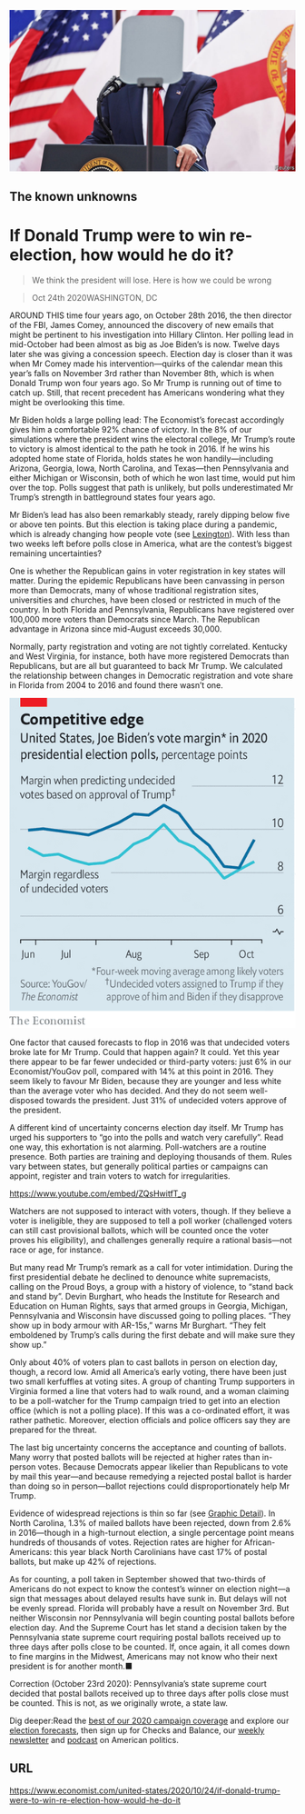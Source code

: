 ![](./images/20201024_USP001_0.jpg)

## The known unknowns

# If Donald Trump were to win re-election, how would he do it?

> We think the president will lose. Here is how we could be wrong

> Oct 24th 2020WASHINGTON, DC

AROUND THIS time four years ago, on October 28th 2016, the then director of the FBI, James Comey, announced the discovery of new emails that might be pertinent to his investigation into Hillary Clinton. Her polling lead in mid-October had been almost as big as Joe Biden’s is now. Twelve days later she was giving a concession speech. Election day is closer than it was when Mr Comey made his intervention—quirks of the calendar mean this year’s falls on November 3rd rather than November 8th, which is when Donald Trump won four years ago. So Mr Trump is running out of time to catch up. Still, that recent precedent has Americans wondering what they might be overlooking this time.

Mr Biden holds a large polling lead: The Economist’s forecast accordingly gives him a comfortable 92% chance of victory. In the 8% of our simulations where the president wins the electoral college, Mr Trump’s route to victory is almost identical to the path he took in 2016. If he wins his adopted home state of Florida, holds states he won handily—including Arizona, Georgia, Iowa, North Carolina, and Texas—then Pennsylvania and either Michigan or Wisconsin, both of which he won last time, would put him over the top. Polls suggest that path is unlikely, but polls underestimated Mr Trump’s strength in battleground states four years ago.

Mr Biden’s lead has also been remarkably steady, rarely dipping below five or above ten points. But this election is taking place during a pandemic, which is already changing how people vote (see [Lexington](https://www.economist.com//united-states/2020/10/24/donald-trumps-effort-to-sow-mistrust-is-looking-like-an-own-goal)). With less than two weeks left before polls close in America, what are the contest’s biggest remaining uncertainties?

One is whether the Republican gains in voter registration in key states will matter. During the epidemic Republicans have been canvassing in person more than Democrats, many of whose traditional registration sites, universities and churches, have been closed or restricted in much of the country. In both Florida and Pennsylvania, Republicans have registered over 100,000 more voters than Democrats since March. The Republican advantage in Arizona since mid-August exceeds 30,000.

Normally, party registration and voting are not tightly correlated. Kentucky and West Virginia, for instance, both have more registered Democrats than Republicans, but are all but guaranteed to back Mr Trump. We calculated the relationship between changes in Democratic registration and vote share in Florida from 2004 to 2016 and found there wasn’t one.



![](./images/20201024_USC159.png)

One factor that caused forecasts to flop in 2016 was that undecided voters broke late for Mr Trump. Could that happen again? It could. Yet this year there appear to be far fewer undecided or third-party voters: just 6% in our Economist/YouGov poll, compared with 14% at this point in 2016. They seem likely to favour Mr Biden, because they are younger and less white than the average voter who has decided. And they do not seem well-disposed towards the president. Just 31% of undecided voters approve of the president.

A different kind of uncertainty concerns election day itself. Mr Trump has urged his supporters to “go into the polls and watch very carefully”. Read one way, this exhortation is not alarming. Poll-watchers are a routine presence. Both parties are training and deploying thousands of them. Rules vary between states, but generally political parties or campaigns can appoint, register and train voters to watch for irregularities.



https://www.youtube.com/embed/ZQsHwitfT_g

Watchers are not supposed to interact with voters, though. If they believe a voter is ineligible, they are supposed to tell a poll worker (challenged voters can still cast provisional ballots, which will be counted once the voter proves his eligibility), and challenges generally require a rational basis—not race or age, for instance.

But many read Mr Trump’s remark as a call for voter intimidation. During the first presidential debate he declined to denounce white supremacists, calling on the Proud Boys, a group with a history of violence, to “stand back and stand by”. Devin Burghart, who heads the Institute for Research and Education on Human Rights, says that armed groups in Georgia, Michigan, Pennsylvania and Wisconsin have discussed going to polling places. “They show up in body armour with AR-15s,” warns Mr Burghart. “They felt emboldened by Trump’s calls during the first debate and will make sure they show up.”

Only about 40% of voters plan to cast ballots in person on election day, though, a record low. Amid all America’s early voting, there have been just two small kerfuffles at voting sites. A group of chanting Trump supporters in Virginia formed a line that voters had to walk round, and a woman claiming to be a poll-watcher for the Trump campaign tried to get into an election office (which is not a polling place). If this was a co-ordinated effort, it was rather pathetic. Moreover, election officials and police officers say they are prepared for the threat.

The last big uncertainty concerns the acceptance and counting of ballots. Many worry that posted ballots will be rejected at higher rates than in-person votes. Because Democrats appear likelier than Republicans to vote by mail this year—and because remedying a rejected postal ballot is harder than doing so in person—ballot rejections could disproportionately help Mr Trump.

Evidence of widespread rejections is thin so far (see [Graphic Detail](https://www.economist.com//graphic-detail/2020/10/24/postal-voting-could-put-americas-democrats-at-a-disadvantage)). In North Carolina, 1.3% of mailed ballots have been rejected, down from 2.6% in 2016—though in a high-turnout election, a single percentage point means hundreds of thousands of votes. Rejection rates are higher for African-Americans: this year black North Carolinians have cast 17% of postal ballots, but make up 42% of rejections.

As for counting, a poll taken in September showed that two-thirds of Americans do not expect to know the contest’s winner on election night—a sign that messages about delayed results have sunk in. But delays will not be evenly spread. Florida will probably have a result on November 3rd. But neither Wisconsin nor Pennsylvania will begin counting postal ballots before election day. And the Supreme Court has let stand a decision taken by the Pennsylvania state supreme court requiring postal ballots received up to three days after polls close to be counted. If, once again, it all comes down to fine margins in the Midwest, Americans may not know who their next president is for another month.■

Correction (October 23rd 2020): Pennsylvania’s state supreme court decided that postal ballots received up to three days after polls close must be counted. This is not, as we originally wrote, a state law.

Dig deeper:Read the [best of our 2020 campaign coverage](https://www.economist.com//us-election-2020) and explore our [election forecasts](https://www.economist.com/https://projects.economist.com/us-2020-forecast/president), then sign up for Checks and Balance, our [weekly newsletter](https://www.economist.com//checksandbalance/) and [podcast](https://www.economist.com/https://play.acast.com/podcasts/2020/01/24/checks-and-balance-our-new-weekly-podcast-on-american-politics) on American politics.

## URL

https://www.economist.com/united-states/2020/10/24/if-donald-trump-were-to-win-re-election-how-would-he-do-it
